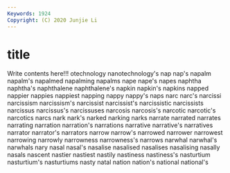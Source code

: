 ```yaml
---
Keywords: 1924
Copyright: (C) 2020 Junjie Li
---
```


# title

Write contents here!!!
otechnology 
nanotechnology's 
nap
nap's 
napalm 
napalm's 
napalmed 
napalming 
napalms 
nape 
nape's 
napes 
naphtha
naphtha's 
naphthalene 
naphthalene's 
napkin 
napkin's 
napkins 
napped 
nappier 
nappies 
nappiest
napping 
nappy 
nappy's 
naps 
narc 
narc's 
narcissi 
narcissism 
narcissism's 
narcissist
narcissist's 
narcissistic 
narcissists 
narcissus 
narcissus's 
narcissuses 
narcosis 
narcosis's 
narcotic 
narcotic's
narcotics 
narcs 
nark 
nark's 
narked 
narking 
narks 
narrate 
narrated 
narrates
narrating 
narration 
narration's 
narrations 
narrative 
narrative's 
narratives 
narrator 
narrator's 
narrators
narrow 
narrow's 
narrowed 
narrower 
narrowest 
narrowing 
narrowly 
narrowness 
narrowness's 
narrows
narwhal 
narwhal's 
narwhals 
nary 
nasal 
nasal's 
nasalise 
nasalised 
nasalises 
nasalising
nasally 
nasals 
nascent 
nastier 
nastiest 
nastily 
nastiness 
nastiness's 
nasturtium 
nasturtium's
nasturtiums 
nasty 
natal 
nation 
nation's 
national 
national's 
